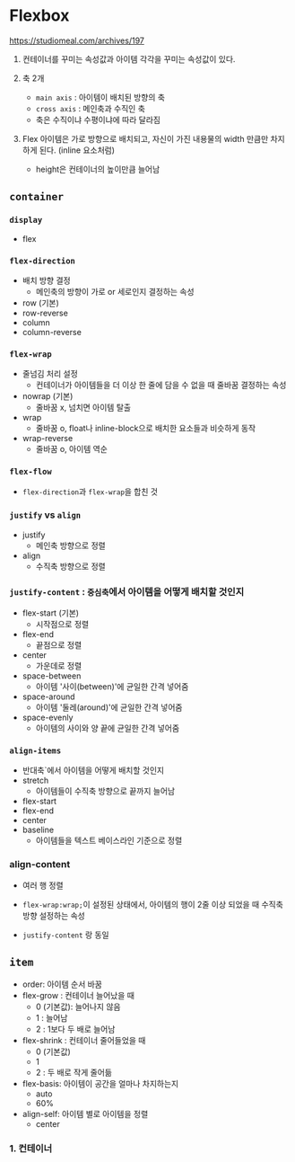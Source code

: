 # Flexbox

https://studiomeal.com/archives/197

1. 컨테이너를 꾸미는 속성값과 아이템 각각을 꾸미는 속성값이 있다.
2. 축 2개

   - `main axis` : 아이템이 배치된 방향의 축
   - `cross axis` : 메인축과 수직인 축
   - 축은 수직이냐 수평이냐에 따라 달라짐

3. Flex 아이템은 가로 방향으로 배치되고, 자신이 가진 내용물의 width 만큼만 차지하게 된다. (inline 요소처럼)
   - height은 컨테이너의 높이만큼 늘어남

## `container`

### `display`

- flex

### `flex-direction`

- 배치 방향 결정
  - 메인축의 방향이 가로 or 세로인지 결정하는 속성
- row (기본)
- row-reverse
- column
- column-reverse

### `flex-wrap`

- 줄넘김 처리 설정
  - 컨테이너가 아이템들을 더 이상 한 줄에 담을 수 없을 때 줄바꿈 결정하는 속성
- nowrap (기본)
  - 줄바꿈 x, 넘치면 아이템 탈출
- wrap
  - 줄바꿈 o, float나 inline-block으로 배치한 요소들과 비슷하게 동작
- wrap-reverse
  - 줄바꿈 o, 아이템 역순

### `flex-flow`

- `flex-direction`과 `flex-wrap`을 합친 것

### `justify` vs `align`

- justify
  - 메인축 방향으로 정렬
- align
  - 수직축 방향으로 정렬

### `justify-content` : `중심축`에서 아이템을 어떻게 배치할 것인지

- flex-start (기본)
  - 시작점으로 정렬
- flex-end
  - 끝점으로 정렬
- center
  - 가운데로 정렬
- space-between
  - 아이템 '사이(between)'에 균일한 간격 넣어줌
- space-around
  - 아이템 '둘레(around)'에 균일한 간격 넣어줌
- space-evenly
  - 아이템의 사이와 양 끝에 균일한 간격 넣어줌

### `align-items`

- 반대축`에서 아이템을 어떻게 배치할 것인지
- stretch
  - 아이템들이 수직축 방향으로 끝까지 늘어남
- flex-start
- flex-end
- center
- baseline
  - 아이템들을 텍스트 베이스라인 기준으로 정렬

### align-content

- 여러 행 정렬
- `flex-wrap:wrap;`이 설정된 상태에서, 아이템의 행이 2줄 이상 되었을 때 수직축 방향 설정하는 속성

- `justify-content` 랑 동일

## `item`

- order: 아이템 순서 바꿈
- flex-grow : 컨테이너 늘어났을 때
  - 0 (기본값): 늘어나지 않음
  - 1 : 늘어남
  - 2 : 1보다 두 배로 늘어남
- flex-shrink : 컨테이너 줄어들었을 때
  - 0 (기본값)
  - 1
  - 2 : 두 배로 작게 줄어듦
- flex-basis: 아이템이 공간을 얼마나 차지하는지
  - auto
  - 60%
- align-self: 아이템 별로 아이템을 정렬
  - center

### 1. 컨테이너
